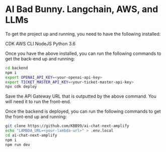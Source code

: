 # AI Bad Bunny. Langchain, AWS, and LLMs

To get the project up and running, you need to have the following installed:

CDK
AWS CLI
NodeJS
Python 3.6

Once you have the above installed, you can run the following commands to get the back-end up and running:

```bash
cd backend
npm i
export OPENAI_API_KEY=<your-openai-api-key>
export TICKET_MASTER_API_KEY=<your-ticket-master-api-key>
npx cdk deploy
```

Save the API Gateway URL that is outputted by the above command. You will need it to run the front-end.

Once the backend is deployed, you can run the following commands to get the front-end up and running:

```bash
git clone https://github.com/KBB99/ai-chat-next-amplify
echo "LAMBDA_URL=<your-lambda-url>" > .env.local
cd ai-chat-next-amplify
npm i
npm run dev
```

